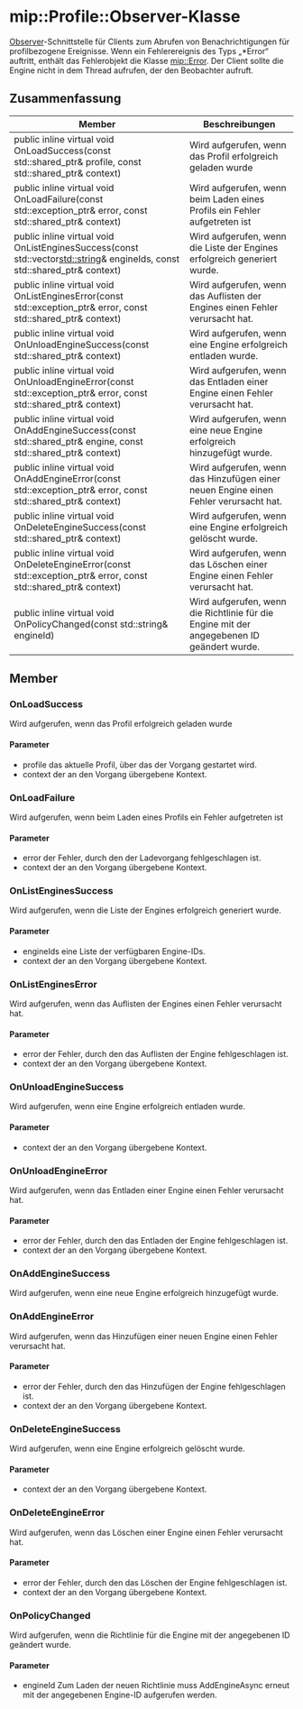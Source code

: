 # <a name="class-mipprofileobserver"></a>mip::Profile::Observer-Klasse 
[Observer](#classmip_1_1_profile_1_1_observer)-Schnittstelle für Clients zum Abrufen von Benachrichtigungen für profilbezogene Ereignisse.
Wenn ein Fehlerereignis des Typs „*Error“ auftritt, enthält das Fehlerobjekt die Klasse [mip::Error](#classmip_1_1_error). Der Client sollte die Engine nicht in dem Thread aufrufen, der den Beobachter aufruft.
  
## <a name="summary"></a>Zusammenfassung
 Member                        | Beschreibungen                                
--------------------------------|---------------------------------------------
public inline virtual void OnLoadSuccess(const std::shared_ptr<Profile>& profile, const std::shared_ptr<void>& context)  |  Wird aufgerufen, wenn das Profil erfolgreich geladen wurde
public inline virtual void OnLoadFailure(const std::exception_ptr& error, const std::shared_ptr<void>& context)  |  Wird aufgerufen, wenn beim Laden eines Profils ein Fehler aufgetreten ist
public inline virtual void OnListEnginesSuccess(const std::vector<std::string>& engineIds, const std::shared_ptr<void>& context)  |  Wird aufgerufen, wenn die Liste der Engines erfolgreich generiert wurde.
public inline virtual void OnListEnginesError(const std::exception_ptr& error, const std::shared_ptr<void>& context)  |  Wird aufgerufen, wenn das Auflisten der Engines einen Fehler verursacht hat.
public inline virtual void OnUnloadEngineSuccess(const std::shared_ptr<void>& context)  |  Wird aufgerufen, wenn eine Engine erfolgreich entladen wurde.
public inline virtual void OnUnloadEngineError(const std::exception_ptr& error, const std::shared_ptr<void>& context)  |  Wird aufgerufen, wenn das Entladen einer Engine einen Fehler verursacht hat.
public inline virtual void OnAddEngineSuccess(const std::shared_ptr<PolicyEngine>& engine, const std::shared_ptr<void>& context)  |  Wird aufgerufen, wenn eine neue Engine erfolgreich hinzugefügt wurde.
public inline virtual void OnAddEngineError(const std::exception_ptr& error, const std::shared_ptr<void>& context)  |  Wird aufgerufen, wenn das Hinzufügen einer neuen Engine einen Fehler verursacht hat.
public inline virtual void OnDeleteEngineSuccess(const std::shared_ptr<void>& context)  |  Wird aufgerufen, wenn eine Engine erfolgreich gelöscht wurde.
public inline virtual void OnDeleteEngineError(const std::exception_ptr& error, const std::shared_ptr<void>& context)  |  Wird aufgerufen, wenn das Löschen einer Engine einen Fehler verursacht hat.
public inline virtual void OnPolicyChanged(const std::string& engineId)  |  Wird aufgerufen, wenn die Richtlinie für die Engine mit der angegebenen ID geändert wurde.
  
## <a name="members"></a>Member
  
### <a name="onloadsuccess"></a>OnLoadSuccess
Wird aufgerufen, wenn das Profil erfolgreich geladen wurde
  
#### <a name="parameters"></a>Parameter
* profile das aktuelle Profil, über das der Vorgang gestartet wird. 
* context der an den Vorgang übergebene Kontext.
  
### <a name="onloadfailure"></a>OnLoadFailure
Wird aufgerufen, wenn beim Laden eines Profils ein Fehler aufgetreten ist
  
#### <a name="parameters"></a>Parameter
* error der Fehler, durch den der Ladevorgang fehlgeschlagen ist. 
* context der an den Vorgang übergebene Kontext.
  
### <a name="onlistenginessuccess"></a>OnListEnginesSuccess
Wird aufgerufen, wenn die Liste der Engines erfolgreich generiert wurde.
  
#### <a name="parameters"></a>Parameter
* engineIds eine Liste der verfügbaren Engine-IDs. 
* context der an den Vorgang übergebene Kontext.
  
### <a name="onlistengineserror"></a>OnListEnginesError
Wird aufgerufen, wenn das Auflisten der Engines einen Fehler verursacht hat.
  
#### <a name="parameters"></a>Parameter
* error der Fehler, durch den das Auflisten der Engine fehlgeschlagen ist. 
* context der an den Vorgang übergebene Kontext.
  
### <a name="onunloadenginesuccess"></a>OnUnloadEngineSuccess
Wird aufgerufen, wenn eine Engine erfolgreich entladen wurde.
  
#### <a name="parameters"></a>Parameter
* context der an den Vorgang übergebene Kontext.
  
### <a name="onunloadengineerror"></a>OnUnloadEngineError
Wird aufgerufen, wenn das Entladen einer Engine einen Fehler verursacht hat.
  
#### <a name="parameters"></a>Parameter
* error der Fehler, durch den das Entladen der Engine fehlgeschlagen ist. 
* context der an den Vorgang übergebene Kontext.
  
### <a name="onaddenginesuccess"></a>OnAddEngineSuccess
Wird aufgerufen, wenn eine neue Engine erfolgreich hinzugefügt wurde.
  
### <a name="onaddengineerror"></a>OnAddEngineError
Wird aufgerufen, wenn das Hinzufügen einer neuen Engine einen Fehler verursacht hat.
  
#### <a name="parameters"></a>Parameter
* error der Fehler, durch den das Hinzufügen der Engine fehlgeschlagen ist. 
* context der an den Vorgang übergebene Kontext.
  
### <a name="ondeleteenginesuccess"></a>OnDeleteEngineSuccess
Wird aufgerufen, wenn eine Engine erfolgreich gelöscht wurde.
  
#### <a name="parameters"></a>Parameter
* context der an den Vorgang übergebene Kontext.
  
### <a name="ondeleteengineerror"></a>OnDeleteEngineError
Wird aufgerufen, wenn das Löschen einer Engine einen Fehler verursacht hat.
  
#### <a name="parameters"></a>Parameter
* error der Fehler, durch den das Löschen der Engine fehlgeschlagen ist. 
* context der an den Vorgang übergebene Kontext.
  
### <a name="onpolicychanged"></a>OnPolicyChanged
Wird aufgerufen, wenn die Richtlinie für die Engine mit der angegebenen ID geändert wurde.
  
#### <a name="parameters"></a>Parameter
* engineId Zum Laden der neuen Richtlinie muss AddEngineAsync erneut mit der angegebenen Engine-ID aufgerufen werden.